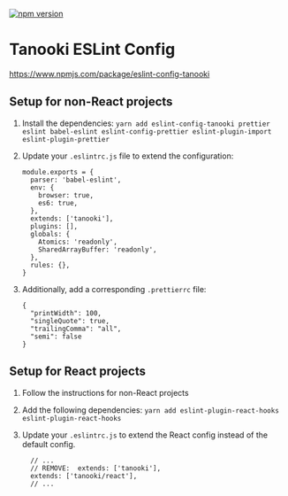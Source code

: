 [![npm version](https://badge.fury.io/js/eslint-config-tanooki.svg)](https://badge.fury.io/js/eslint-config-tanooki)

# Tanooki ESLint Config

https://www.npmjs.com/package/eslint-config-tanooki

## Setup for non-React projects

1.  Install the dependencies: `yarn add eslint-config-tanooki prettier eslint babel-eslint eslint-config-prettier eslint-plugin-import eslint-plugin-prettier`
2.  Update your `.eslintrc.js` file to extend the configuration:

    ```
    module.exports = {
      parser: 'babel-eslint',
      env: {
        browser: true,
        es6: true,
      },
      extends: ['tanooki'],
      plugins: [],
      globals: {
        Atomics: 'readonly',
        SharedArrayBuffer: 'readonly',
      },
      rules: {},
    }
    ```

3.  Additionally, add a corresponding `.prettierrc` file:

    ```
    {
      "printWidth": 100,
      "singleQuote": true,
      "trailingComma": "all",
      "semi": false
    }
    ```

## Setup for React projects

1.  Follow the instructions for non-React projects
2.  Add the following dependencies: `yarn add eslint-plugin-react-hooks eslint-plugin-react-hooks`
3.  Update your `.eslintrc.js` to extend the React config instead of the default config.

    ```
      // ...
      // REMOVE:  extends: ['tanooki'],
      extends: ['tanooki/react'],
      // ...
    ```
